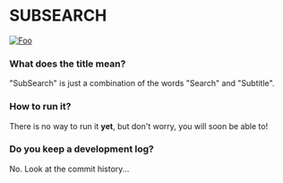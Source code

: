 # SUBSEARCH

<a width="200" href="http://google.com.au/" rel="some text">![Foo](https://cdn1.savepice.ru/uploads/2020/11/24/40fccf116dd3b99eeb241050222924cd-full.png)</a>


### What does the title mean?
"SubSearch" is just a combination of the words "Search" and "Subtitle".

### How to run it?
There is no way to run it **yet**, but don't worry, you will soon be able to!

### Do you keep a development log?
No. Look at the commit history...
